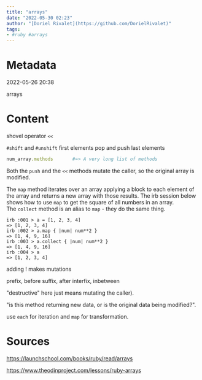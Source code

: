 ```yaml
---
title: "arrays"
date: "2022-05-30 02:23"
author: "[Doriel Rivalet](https://github.com/DorielRivalet)"
tags:
- #ruby #arrays
---
```


# Metadata
2022-05-26 20:38

arrays

# Content

shovel operator `<<`

`#shift` and `#unshift` first elements
pop and push last elements

```ruby
num_array.methods       #=> A very long list of methods
```

Both the `push` and the `<<` methods mutate the caller, so the original array is modified.

The `map` method iterates over an array applying a block to each element of the array and returns a new array with those results. The irb session below shows how to use `map` to get the square of all numbers in an array. The `collect` method is an alias to `map` - they do the same thing.

```irb
irb :001 > a = [1, 2, 3, 4]
=> [1, 2, 3, 4]
irb :002 > a.map { |num| num**2 }
=> [1, 4, 9, 16]
irb :003 > a.collect { |num| num**2 }
=> [1, 4, 9, 16]
irb :004 > a
=> [1, 2, 3, 4]
```

adding ! makes mutations

prefix, before
suffix, after
interfix, inbetween

"destructive" here just means mutating the caller).

"is this method returning new data, or is the original data being modified?".

use `each` for iteration and `map` for transformation.


# Sources

https://launchschool.com/books/ruby/read/arrays

https://www.theodinproject.com/lessons/ruby-arrays
